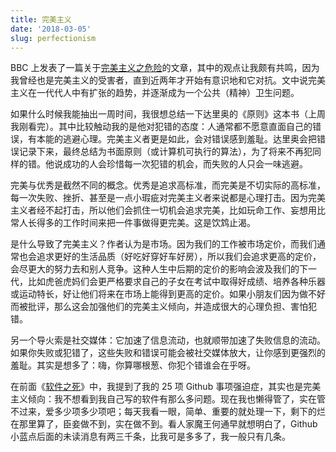 ```yaml
---
title: 完美主义
date: '2018-03-05'
slug: perfectionism
---
```


BBC 上发表了一篇关于[完美主义之危险](http://www.bbc.com/future/story/20180219-toxic-perfectionism-is-on-the-rise)的文章，其中的观点让我颇有共鸣，因为我曾经也是完美主义的受害者，直到近两年才开始有意识地和它对抗。文中说完美主义在一代代人中有扩张的趋势，并逐渐成为一个公共（精神）卫生问题。

如果什么时候我能抽出一周时间，我很想总结一下达里奥的《原则》这本书（上周我刚看完）。其中比较触动我的是他对犯错的态度：人通常都不愿意直面自己的错误，有本能的逃避心理。完美主义者更是如此，会对错误感到羞耻。达里奥会把错误记录下来，最终总结为书面原则（或计算机可执行的算法），为了将来不再犯同样的错。他说成功的人会珍惜每一次犯错的机会，而失败的人只会一味逃避。

完美与优秀是截然不同的概念。优秀是追求高标准，而完美是不切实际的高标准，每一次失败、挫折、甚至是一点小瑕疵对完美主义者来说都是心理打击。因为完美主义者经不起打击，所以他们会抓住一切机会追求完美，比如玩命工作、妄想用比常人长得多的工作时间来把一件事做得更完美。这是饮鸩止渴。

是什么导致了完美主义？作者认为是市场。因为我们的工作被市场定价，而我们通常也会追求更好的生活品质（好吃好穿好车好房），所以我们会追求更高的定价，会尽更大的努力去和别人竞争。这种人生中后期的定价的影响会波及我们的下一代，比如虎爸虎妈们会更严格要求自己的子女在考试中取得好成绩、培养各种乐器或运动特长，好让他们将来在市场上能得到更高的定价。如果小朋友们因为做不好而被批评，那么这会加强他们的完美主义倾向，并造成很大的心理负担、害怕犯错。

另一个导火索是社交媒体：它加速了信息流动，也就顺带加速了失败信息的流动。如果你失败或犯错了，这些失败和错误可能会被社交媒体放大，让你感到更强烈的羞耻。其实是想多了：嗨，你算哪根葱、你犯个错谁会在乎呀。

在前面《[软件之死](/cn/2016/12/software-death/)》中，我提到了我的 25 项 Github 事项强迫症，其实也是完美主义倾向：我不想看到我自己写的软件有那么多问题。现在我也懒得管了，实在管不过来，爱多少项多少项吧；每天我看一眼，简单、重要的就处理一下，剩下的烂在那里算了，臣妾做不到，实在做不到。看人家魔王何通早就想明白了，Github 小蓝点后面的未读消息有两三千条，比我可是多多了，我一般只有几条。
